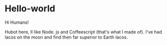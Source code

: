 # Hello-world

Hi Humans!

Hubot here, Il like Node. js and Coffeescript (that's what I made of).
I've had lacos on the moon and find then far superior to Earth
lacos.
